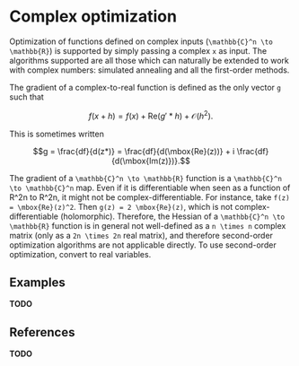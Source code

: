 # Complex optimization
Optimization of functions defined on complex inputs (``\mathbb{C}^n
\to \mathbb{R}``) is supported by simply passing a complex ``x`` as
input. The algorithms supported are all those which can naturally be
extended to work with complex numbers: simulated annealing and all the
first-order methods.

The gradient of a complex-to-real function is defined as the only
vector ``g`` such that
```math
f(x+h) = f(x) + \mbox{Re}(g' * h) + \mathcal{O}(h^2).
```
This is sometimes written
```math
g = \frac{df}{d(z*)} = \frac{df}{d(\mbox{Re}(z))} + i \frac{df}{d(\mbox{Im(z)})}.
```

The gradient of a ``\mathbb{C}^n \to \mathbb{R}`` function is a
``\mathbb{C}^n \to \mathbb{C}^n`` map. Even if it is differentiable when
seen as a function of R^2n to R^2n, it might not be
complex-differentiable. For instance, take ``f(z) = \mbox{Re}(z)^2``.
Then ``g(z) = 2 \mbox{Re}(z)``, which is not complex-differentiable
(holomorphic). Therefore,
the Hessian of a ``\mathbb{C}^n \to \mathbb{R}`` function is in
general not well-defined as a ``n \times n`` complex matrix (only as a
``2n \times 2n`` real matrix), and therefore
second-order optimization algorithms are not applicable directly. To
use second-order optimization, convert to real variables.


## Examples
**TODO**


## References
**TODO**
